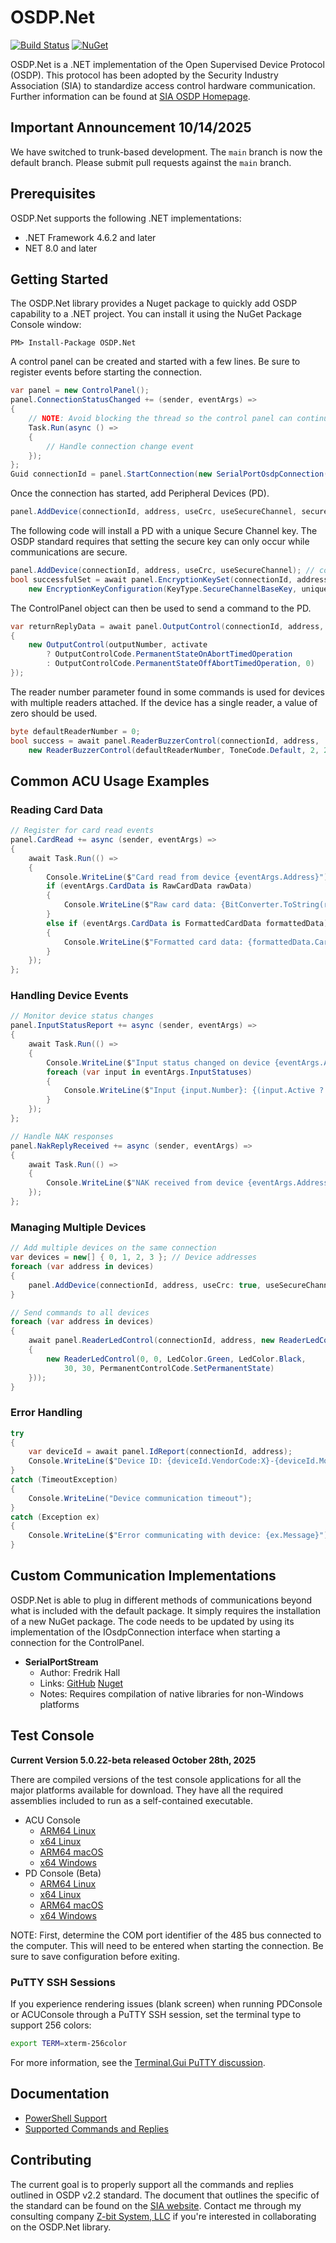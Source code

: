 # OSDP.Net

[![Build Status](https://dev.azure.com/Z-bitSystems/OSDP.Net/_apis/build/status%2FZ-bit-Systems-LLC.OSDP.Net?branchName=main)](https://dev.azure.com/Z-bitSystems/OSDP.Net/_build/latest?definitionId=5&branchName=main)
[![NuGet](https://img.shields.io/nuget/v/OSDP.Net.svg?style=flat)](https://www.nuget.org/packages/OSDP.Net/)

OSDP.Net is a .NET implementation of the Open Supervised Device Protocol (OSDP). 
This protocol has been adopted by the Security Industry Association (SIA) to standardize access control hardware communication. 
Further information can be found at [SIA OSDP Homepage](https://www.securityindustry.org/industry-standards/open-supervised-device-protocol/).

## Important Announcement 10/14/2025

We have switched to trunk-based development. The `main` branch is now the default branch. Please submit pull requests against the `main` branch.

## Prerequisites

OSDP.Net supports the following .NET implementations:
- .NET Framework 4.6.2 and later
- NET 8.0 and later

## Getting Started

The OSDP.Net library provides a Nuget package to quickly add OSDP capability to a .NET project. 
You can install it using the NuGet Package Console window:

```shell
PM> Install-Package OSDP.Net
``` 

A control panel can be created and started with a few lines. 
Be sure to register events before starting the connection.

```c#
var panel = new ControlPanel();
panel.ConnectionStatusChanged += (sender, eventArgs) =>
{
    // NOTE: Avoid blocking the thread so the control panel can continue polling
    Task.Run(async () =>
    {
        // Handle connection change event
    });
};
Guid connectionId = panel.StartConnection(new SerialPortOsdpConnection(portName, baudRate));
```

Once the connection has started, add Peripheral Devices (PD).

```c#
panel.AddDevice(connectionId, address, useCrc, useSecureChannel, secureChannelKey);
```

The following code will install a PD with a unique Secure Channel key. The OSDP standard requires that setting the secure key can only occur while communications are secure.

```c#
panel.AddDevice(connectionId, address, useCrc, useSecureChannel); // connect using default SC key
bool successfulSet = await panel.EncryptionKeySet(connectionId, address, 
    new EncryptionKeyConfiguration(KeyType.SecureChannelBaseKey, uniqueKey));
```

The ControlPanel object can then be used to send a command to the PD.

```c#
var returnReplyData = await panel.OutputControl(connectionId, address, new OutputControls(new[]
{
    new OutputControl(outputNumber, activate
        ? OutputControlCode.PermanentStateOnAbortTimedOperation
        : OutputControlCode.PermanentStateOffAbortTimedOperation, 0)
});
```

The reader number parameter found in some commands is used for devices with multiple readers attached. If the device has a single reader, a value of zero should be used.
```c#
byte defaultReaderNumber = 0;
bool success = await panel.ReaderBuzzerControl(connectionId, address, 
    new ReaderBuzzerControl(defaultReaderNumber, ToneCode.Default, 2, 2, repeatNumber))
```

## Common ACU Usage Examples

### Reading Card Data
```c#
// Register for card read events
panel.CardRead += async (sender, eventArgs) =>
{
    await Task.Run(() =>
    {
        Console.WriteLine($"Card read from device {eventArgs.Address}");
        if (eventArgs.CardData is RawCardData rawData)
        {
            Console.WriteLine($"Raw card data: {BitConverter.ToString(rawData.Data)}");
        }
        else if (eventArgs.CardData is FormattedCardData formattedData)
        {
            Console.WriteLine($"Formatted card data: {formattedData.CardNumber}");
        }
    });
};
```

### Handling Device Events
```c#
// Monitor device status changes
panel.InputStatusReport += async (sender, eventArgs) =>
{
    await Task.Run(() =>
    {
        Console.WriteLine($"Input status changed on device {eventArgs.Address}");
        foreach (var input in eventArgs.InputStatuses)
        {
            Console.WriteLine($"Input {input.Number}: {(input.Active ? "Active" : "Inactive")}");
        }
    });
};

// Handle NAK responses
panel.NakReplyReceived += async (sender, eventArgs) =>
{
    await Task.Run(() =>
    {
        Console.WriteLine($"NAK received from device {eventArgs.Address}: {eventArgs.Nak.ErrorCode}");
    });
};
```

### Managing Multiple Devices
```c#
// Add multiple devices on the same connection
var devices = new[] { 0, 1, 2, 3 }; // Device addresses
foreach (var address in devices)
{
    panel.AddDevice(connectionId, address, useCrc: true, useSecureChannel: true);
}

// Send commands to all devices
foreach (var address in devices)
{
    await panel.ReaderLedControl(connectionId, address, new ReaderLedControls(new[]
    {
        new ReaderLedControl(0, 0, LedColor.Green, LedColor.Black, 
            30, 30, PermanentControlCode.SetPermanentState)
    }));
}
```

### Error Handling
```c#
try
{
    var deviceId = await panel.IdReport(connectionId, address);
    Console.WriteLine($"Device ID: {deviceId.VendorCode:X}-{deviceId.ModelNumber}-{deviceId.Version}");
}
catch (TimeoutException)
{
    Console.WriteLine("Device communication timeout");
}
catch (Exception ex)
{
    Console.WriteLine($"Error communicating with device: {ex.Message}");
}
```

## Custom Communication Implementations

OSDP.Net is able to plug in different methods of communications beyond what is included with the default package. 
It simply requires the installation of a new NuGet package. The code needs to be updated by using its implementation of the IOsdpConnection interface when starting a connection for the ControlPanel.

- **SerialPortStream**
  - Author: Fredrik Hall 
  - Links: [GitHub](https://github.com/hallsbyra/OSDP.Net.SerialPortStreamOsdpConnection) [Nuget](https://www.nuget.org/packages/OSDP.Net.SerialPortStreamOsdpConnection/)
  - Notes: Requires compilation of native libraries for non-Windows platforms

## Test Console

**Current Version 5.0.22-beta released October 28th, 2025**

There are compiled versions of the test console applications for all the major platforms available for download. 
They have all the required assemblies included to run as a self-contained executable. 

- ACU Console
  - [ARM64 Linux](https://www.dropbox.com/scl/fi/9io2ot3xi0w2213fx20hw/ACUConsole?rlkey=p1zaev2gsmhxsrddiveh9j20x&st=dnxuvdt8&dl=1)
  - [x64 Linux](https://www.dropbox.com/scl/fi/fnpteprkr9rjmr1mm653f/ACUConsole?rlkey=c1txkn10ak0a71numayd8uel7&st=8tt2rg46&dl=1)
  - [ARM64 macOS](https://www.dropbox.com/scl/fi/adks520hl6urybfr1ev85/ACUConsole?rlkey=ph2fiaq0352rdl1yhynqvbgq2&st=5zmrjd5t&dl=1)
  - [x64 Windows](https://www.dropbox.com/scl/fi/uraj72ufisky91k1xdvtz/ACUConsole.exe?rlkey=f7xvnd34mx79xfthxgnpdzd4j&st=zvqh9p1o&dl=1) 
- PD Console (Beta)
  - [ARM64 Linux](https://www.dropbox.com/scl/fi/wpa167qd4njrz1zmfutqe/PDConsole?rlkey=qe8uot0op8owtgnemji980y7s&st=fp3fw4dc&dl=1)
  - [x64 Linux](https://www.dropbox.com/scl/fi/xa5kbaxm6226uah7faryg/PDConsole?rlkey=ibwa6bjory8q1tl0qyj4km7kl&st=4zpzb34b&dl=1)
  - [ARM64 macOS](https://www.dropbox.com/scl/fi/nspczsnbhmv6ygtbgfvxw/PDConsole?rlkey=685ohfx01ac1o6jz29hp585cw&st=vgpy6e8z&dl=1)
  - [x64 Windows](https://www.dropbox.com/scl/fi/5wksm69vs4o4s7kfsjiz4/PDConsole.exe?rlkey=1jcbtnq3nj5wqehtjkiyw3tf8&st=161okkhr&dl=1)

NOTE: First, determine the COM port identifier of the 485 bus connected to the computer.
This will need to be entered when starting the connection.
Be sure to save configuration before exiting.

### PuTTY SSH Sessions

If you experience rendering issues (blank screen) when running PDConsole or ACUConsole through a PuTTY SSH session, set the terminal type to support 256 colors:

```bash
export TERM=xterm-256color
```

For more information, see the [Terminal.Gui PuTTY discussion](https://github.com/gui-cs/Terminal.Gui/discussions/1455).

## Documentation 

- [PowerShell Support](docs/powershell.md)
- [Supported Commands and Replies](docs/supported_commands.md)

## Contributing

The current goal is to properly support all the commands and replies outlined in OSDP v2.2 standard. 
The document that outlines the specific of the standard can be found on the [SIA website](https://mysia.securityindustry.org/ProductCatalog/Product.aspx?ID=16773). Contact me through my consulting company [Z-bit System, LLC](https://z-bitco.com) if you're interested in collaborating on the OSDP.Net library.
